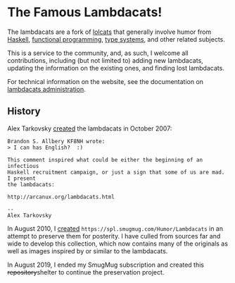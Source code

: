 # The Famous Lambdacats!

The lambdacats are a fork of [lolcats] that generally involve humor from
[Haskell], [functional programming], [type systems], and other related subjects.

[lolcats]: https://en.wikipedia.org/wiki/Lolcat
[Haskell]: https://en.wikipedia.org/wiki/Haskell_(programming_language)
[functional programming]: https://en.wikipedia.org/wiki/Functional_programming
[type systems]: https://en.wikipedia.org/wiki/Type_system

This is a service to the community, and, as such, I welcome all contributions,
including (but not limited to) adding new lambdacats, updating the information
on the existing ones, and finding lost lambdacats.

For technical information on the website, see the documentation on [lambdacats
administration].

[lambdacats administration]: ./admin.md

## History

Alex Tarkovsky [created][1] the lambdacats in October 2007:

[1]: https://mail.haskell.org/pipermail/haskell-cafe/2007-October/032654.html

```
Brandon S. Allbery KF8NH wrote:
> I can has English?  :)

This comment inspired what could be either the beginning of an infectious
Haskell recruitment campaign, or just a sign that some of us are mad. I present
the lambdacats:

http://arcanux.org/lambdacats.html

-- 
Alex Tarkovsky
```

In August 2010, I [created][2] `https://spl.smugmug.com/Humor/Lambdacats` in an
attempt to preserve them for posterity. I have culled from sources far and wide
to develop this collection, which now contains many of the originals as well as
images inspired by or similar to the lambdacats.

[2]: https://mail.haskell.org/pipermail/haskell-cafe/2010-August/081606.html

In August 2019, I ended my SmugMug subscription and created this
~~repository~~shelter to continue the preservation project.
